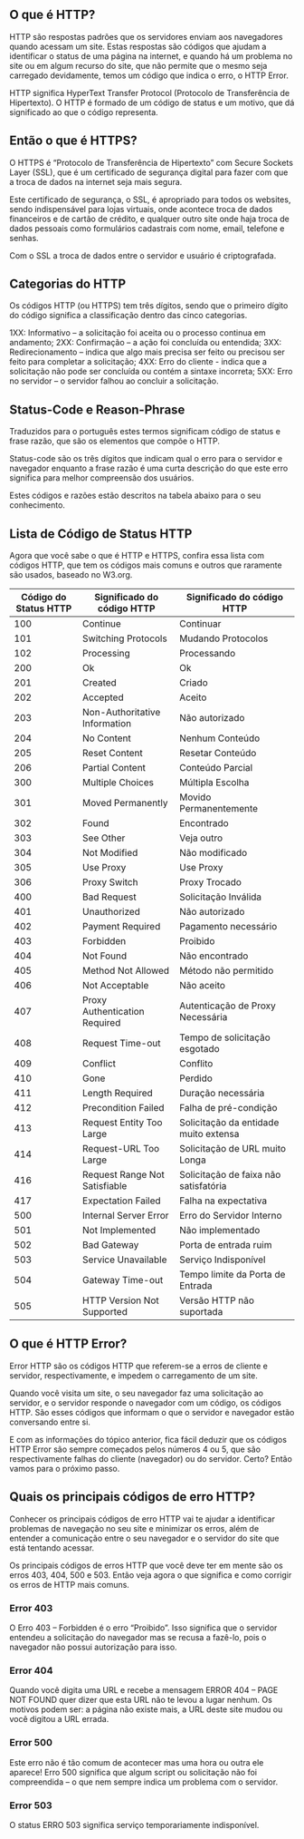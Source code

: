 ## O que é HTTP?
HTTP são respostas padrões que os servidores enviam aos navegadores quando acessam um site. Estas respostas são códigos que ajudam a identificar o status de uma página na internet, e quando há um problema no site ou em algum recurso do site, que não permite que o mesmo seja carregado devidamente, temos um código que indica o erro, o HTTP Error.

HTTP significa HyperText Transfer Protocol (Protocolo de Transferência de Hipertexto). O HTTP é formado de um código de status e um motivo, que dá significado ao que o código representa.
## Então o que é HTTPS?
O HTTPS é “Protocolo de Transferência de Hipertexto” com Secure Sockets Layer (SSL), que é um certificado de segurança digital para fazer com que a troca de dados na internet seja mais segura.

Este certificado de segurança, o SSL, é apropriado para todos os websites, sendo indispensável para lojas virtuais, onde acontece troca de dados financeiros e de cartão de crédito, e qualquer outro site onde haja troca de dados pessoais como formulários cadastrais com nome, email, telefone e senhas.

Com o SSL a troca de dados entre o servidor e usuário é criptografada.

## Categorias do HTTP
Os códigos HTTP (ou HTTPS) tem três dígitos, sendo que o primeiro dígito do código significa a classificação dentro das cinco categorias.

1XX: Informativo – a solicitação foi aceita ou o processo continua em andamento;
2XX: Confirmação – a ação foi concluída ou entendida;
3XX: Redirecionamento – indica que algo mais precisa ser feito ou precisou ser feito para completar a solicitação;
4XX: Erro do cliente - indica que a solicitação não pode ser concluída ou contém a sintaxe incorreta;
5XX: Erro no servidor – o servidor falhou ao concluir a solicitação.

## Status-Code e Reason-Phrase
Traduzidos para o português estes termos significam código de status e frase razão, que são os elementos que compõe o HTTP.

Status-code são os três dígitos que indicam qual o erro para o servidor e navegador enquanto a frase razão é uma curta descrição do que este erro significa para melhor compreensão dos usuários.

Estes códigos e razões estão descritos na tabela abaixo para o seu conhecimento.

## Lista de Código de Status HTTP
Agora que você sabe o que é HTTP e HTTPS, confira essa lista com códigos HTTP, que tem os códigos mais comuns e outros que raramente são usados, baseado no W3.org.



| Código do Status HTTP | Significado do código HTTP | Significado do código HTTP |
| --- | --- | --- |
| 100 | Continue | Continuar |
| 101 | Switching Protocols | Mudando Protocolos |
| 102 | Processing | Processando |
| 200 | Ok | Ok |
| 201 | Created | Criado |
| 202 | Accepted | Aceito |
| 203 | Non-Authoritative Information | Não autorizado |
| 204 | No Content | Nenhum Conteúdo |
| 205 | Reset Content | Resetar Conteúdo |
| 206 | Partial Content | Conteúdo Parcial |
| 300 | Multiple Choices | Múltipla Escolha |
| 301 | Moved Permanently | Movido Permanentemente |
| 302 | Found | Encontrado |
| 303 | See Other | Veja outro |
| 304 | Not Modified | Não modificado |
| 305 | Use Proxy | Use Proxy |
| 306 | Proxy Switch | Proxy Trocado |
| 400 | Bad Request | Solicitação Inválida |
| 401 | Unauthorized | Não autorizado |
| 402 | Payment Required | Pagamento necessário |
| 403 | Forbidden | Proibido |
| 404 | Not Found | Não encontrado |
| 405 | Method Not Allowed | Método não permitido |
| 406 | Not Acceptable | Não aceito |
| 407 | Proxy Authentication Required | Autenticação de Proxy Necessária |
| 408 | Request Time-out | Tempo de solicitação esgotado |
| 409 | Conflict | Conflito |
| 410 | Gone | Perdido |
| 411 | Length Required | Duração necessária |
| 412 | Precondition Failed | Falha de pré-condição |
| 413 | Request Entity Too Large | Solicitação da entidade muito extensa |
| 414 | Request-URL Too Large | Solicitação de URL muito Longa |
| 416 | Request Range Not Satisfiable | Solicitação de faixa não satisfatória |
| 417 | Expectation Failed | Falha na expectativa |
| 500 | Internal Server Error | Erro do Servidor Interno |
| 501 | Not Implemented | Não implementado |
| 502 | Bad Gateway | Porta de entrada ruim |
| 503 | Service Unavailable | Serviço Indisponível |
| 504 | Gateway Time-out | Tempo limite da Porta de Entrada |
| 505 | HTTP Version Not Supported | Versão HTTP não suportada |

## O que é HTTP Error?

Error HTTP são os códigos HTTP que referem-se a erros de cliente e servidor, respectivamente, e impedem o carregamento de um site.

Quando você visita um site, o seu navegador faz uma solicitação ao servidor, e o servidor responde o navegador com um código, os códigos HTTP. São esses códigos que informam o que o servidor e navegador estão conversando entre si.

E com as informações do tópico anterior, fica fácil deduzir que os códigos HTTP Error são sempre começados pelos números 4 ou 5, que são respectivamente falhas do cliente (navegador) ou do servidor. Certo? Então vamos para o próximo passo.

## Quais os principais códigos de erro HTTP?

Conhecer os principais códigos de erro HTTP vai te ajudar a identificar problemas de navegação no seu site e minimizar os erros, além de entender a comunicação entre o seu navegador e o servidor do site que está tentando acessar.

Os principais códigos de erros HTTP que você deve ter em mente são os erros 403, 404, 500 e 503. Então veja agora o que significa e como corrigir os erros de HTTP mais comuns.

### Error 403
O Erro 403 – Forbidden é o erro “Proibido”. Isso significa que o servidor entendeu a solicitação do navegador mas se recusa a fazê-lo, pois o navegador não possui autorização para isso.

### Error 404
Quando você digita uma URL e recebe a mensagem ERROR 404 – PAGE NOT FOUND quer dizer que esta URL não te levou a lugar nenhum. Os motivos podem ser: a página não existe mais, a URL deste site mudou ou você digitou a URL errada.

### Error 500
Este erro não é tão comum de acontecer mas uma hora ou outra ele aparece! Erro 500 significa que algum script ou solicitação não foi compreendida – o que nem sempre indica um problema com o servidor. 

### Error 503
O status ERRO 503 significa serviço temporariamente indisponível. 